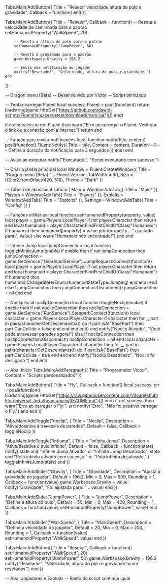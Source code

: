 Tabs.Main:AddButton({
    Title = "Resetar velocidade altura do pulo e gravidade",
    Callback = function()
    end
})

Tabs.Main:AddButton({
    Title = "Resetar",
    Callback = function()
        -- Reseta a velocidade de caminhada para o padrão
        setHumanoidProperty("WalkSpeed", 20)
        
        -- Reseta a altura do pulo para o padrão
        setHumanoidProperty("JumpPower", 50)
        
        -- Reseta a gravidade para o padrão
        game.Workspace.Gravity = 196.2
        
        -- Envia uma notificação ao jogador
        notify("Resetado!", "Velocidade, altura do pulo e gravidade.")
    end
})

-- Dragon menu [Beta]
-- Desenvolvido por Victor 
-- Script otimizado 

-- Tentar carregar Fluent
local success, Fluent = pcall(function()
    return loadstring(game:HttpGet("https://github.com/dawid-scripts/Fluent/releases/latest/download/main.lua"))()
end)

if not success or not Fluent then
    warn("Erro ao carregar o Fluent. Verifique o link ou a conexão com a internet.")
    return
end

-- Função para enviar notificações
local function notify(title, content)
    pcall(function()
        Fluent:Notify({
            Title = title,
            Content = content,
            Duration = 3 -- Define a duração da notificação para 3 segundos
        })
    end)
end

-- Aviso ao executar
notify("Executado!", "Script executado com sucesso.")

-- Criar a janela principal
local Window = Fluent:CreateWindow({
    Title = "Dragon menu [Beta] " .. Fluent.Version,
    TabWidth = 90,
    Size = UDim2.fromOffset(420, 310),
    Theme = "Dark"
})

-- Tabela de abas
local Tabs = {
    Main = Window:AddTab({ Title = "Main" }),
    Players = Window:AddTab({ Title = "Players" }),
    Exploits = Window:AddTab({ Title = "Exploits" }),
    Settings = Window:AddTab({ Title = "Config" })
}

-- Funções utilitárias
local function setHumanoidProperty(property, value)
    local player = game.Players.LocalPlayer
    if not player.Character then return end
    local humanoid = player.Character:FindFirstChildOfClass("Humanoid")
    if humanoid then
        humanoid[property] = value
        print(property .. " ajustado para:", value)
    else
        warn("Humanoid não encontrado!")
    end
end

-- Infinite Jump
local jumpConnection
local function toggleInfiniteJump(enable)
    if enable then
        if not jumpConnection then
            jumpConnection = game:GetService("UserInputService").JumpRequest:Connect(function()
                local player = game.Players.LocalPlayer
                if not player.Character then return end
                local humanoid = player.Character:FindFirstChildOfClass("Humanoid")
                if humanoid then
                    humanoid:ChangeState(Enum.HumanoidStateType.Jumping)
                end
            end)
        end
    elseif jumpConnection then
        jumpConnection:Disconnect()
        jumpConnection = nil
    end
end

-- Noclip
local noclipConnection
local function toggleNoclip(enable)
    if enable then
        if not noclipConnection then
            noclipConnection = game:GetService("RunService").Stepped:Connect(function()
                local character = game.Players.LocalPlayer.Character
                if character then
                    for _, part in pairs(character:GetDescendants()) do
                        if part:IsA("BasePart") then
                            part.CanCollide = false
                        end
                    end
                end
            end)
        end
        notify("Noclip Ativado", "Você pode atravessar paredes agora!")
    else
        if noclipConnection then
            noclipConnection:Disconnect()
            noclipConnection = nil
        end
        local character = game.Players.LocalPlayer.Character
        if character then
            for _, part in pairs(character:GetDescendants()) do
                if part:IsA("BasePart") then
                    part.CanCollide = true
                end
            end
        end
        notify("Noclip Desativado", "Noclip foi desligado.")
    end
end

-- Aba: Início
Tabs.Main:AddParagraph({ Title = "Programador Victor", Content = "Scripts personalizados" })

Tabs.Main:AddButton({
    Title = "Fly",
    Callback = function()
        local success, err = pcall(function()
            loadstring(game:HttpGet("https://raw.githubusercontent.com/Vitoarieshub/Fly-universal-/refs/heads/main/README.md"))()
        end)
        if not success then
            warn("Erro ao carregar o Fly:", err)
            notify("Erro", "Não foi possível carregar o Fly.")
        end
    end
})

Tabs.Main:AddToggle("noclip", {
    Title = "Noclip",
    Description = "Ativa/desativa a travessia de paredes",
    Default = false,
    Callback = toggleNoclip
})

Tabs.Main:AddToggle("infjump", {
    Title = "Infinite Jump",
    Description = "Ativa/desativa o pulo infinito",
    Default = false,
    Callback = function(state)
        notify(
            state and "Infinite Jump Ativado" or "Infinite Jump Desativado", 
            state and "Pulo infinito ativado com sucesso!" or "Pulo infinito desativado."
        )
        toggleInfiniteJump(state)
    end
})

Tabs.Main:AddSlider("Gravity", {
    Title = "Gravidade",
    Description = "Ajusta a gravidade do jogador",
    Default = 196.2,
    Min = 0,
    Max = 500,
    Rounding = 1,
    Callback = function(value)
        game.Workspace.Gravity = value
        notify("Gravidade", "Foi ajustada para: " .. value)
    end
})

Tabs.Main:AddSlider("JumpPower", {
    Title = "JumpPower",
    Description = "Define a altura do pulo",
    Default = 50,
    Min = 0,
    Max = 400,
    Rounding = 1,
    Callback = function(value)
        setHumanoidProperty("JumpPower", value)
    end
})

Tabs.Main:AddSlider("WalkSpeed", {
    Title = "WalkSpeed",
    Description = "Define a velocidade do jogador",
    Default = 20,
    Min = 0,
    Max = 200,
    Rounding = 1,
    Callback = function(value)
        setHumanoidProperty("WalkSpeed", value)
    end
})

Tabs.Main:AddButton({
    Title = "Resetar",
    Callback = function()
        setHumanoidProperty("WalkSpeed", 20)
        setHumanoidProperty("JumpPower", 50)
        game.Workspace.Gravity = 196.2
        notify("Resetado!", "Velocidade, altura do pulo e gravidade foram resetadas.")
    end
})

-- Aba: Jogadores e Exploits
-- Resto do script continua igual
